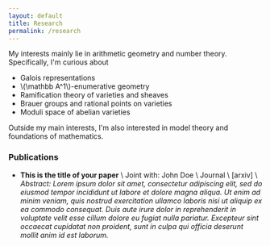 ```yaml
---
layout: default
title: Research
permalink: /research
---
```


My interests mainly lie in arithmetic geometry and number theory. Specifically, I'm curious about

- Galois representations
- \\(\mathbb A^1\\)-enumerative geometry
- Ramification theory of varieties and sheaves
- Brauer groups and rational points on varieties
- Moduli space of abelian varieties

Outside my main interests, I'm also interested in model theory and foundations of mathematics.

### Publications
- **This is the title of your paper** \\
Joint with: John Doe  \\
Journal \\
[arxiv] \\
*Abstract: Lorem ipsum dolor sit amet, consectetur adipiscing elit, sed do eiusmod tempor incididunt ut labore et dolore magna aliqua. Ut enim ad minim veniam, quis nostrud exercitation ullamco laboris nisi ut aliquip ex ea commodo consequat. Duis aute irure dolor in reprehenderit in voluptate velit esse cillum dolore eu fugiat nulla pariatur. Excepteur sint occaecat cupidatat non proident, sunt in culpa qui officia deserunt mollit anim id est laborum.*
